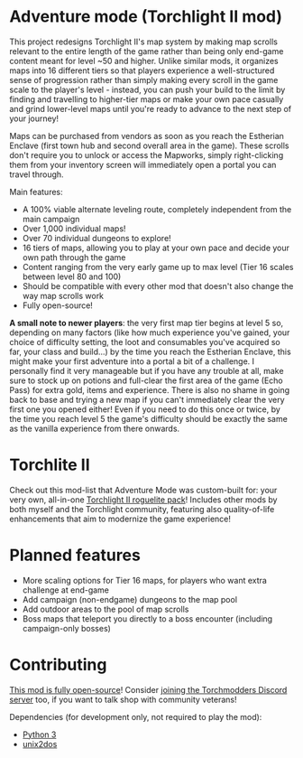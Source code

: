 # Adventure mode (Torchlight II mod)

This project redesigns Torchlight II's map system by making map scrolls relevant to the entire length of the game rather than being only end-game content meant for level ~50 and higher. Unlike similar mods, it organizes maps into 16 different tiers so that players experience a well-structured sense of progression rather than simply making every scroll in the game scale to the player's level - instead, you can push your build to the limit by finding and travelling to higher-tier maps or make your own pace casually and grind lower-level maps until you're ready to advance to the next step of your journey!

Maps can be purchased from vendors as soon as you reach the Estherian Enclave (first town hub and second overall area in the game). These scrolls don't require you to unlock or access the Mapworks, simply right-clicking them from your inventory screen will immediately open a portal you can travel through.

Main features:

* A 100% viable alternate leveling route, completely independent from the main campaign
* Over 1,000 individual maps!
* Over 70 individual dungeons to explore!
* 16 tiers of maps, allowing you to play at your own pace and decide your own path through the game
* Content ranging from the very early game up to max level (Tier 16 scales between level 80 and 100)
* Should be compatible with every other mod that doesn't also change the way map scrolls work
* Fully open-source!

**A small note to newer players**: the very first map tier begins at level 5 so, depending on many factors (like how much experience you've gained, your choice of difficulty setting, the loot and consumables you've acquired so far, your class and build...) by the time you reach the Estherian Enclave, this might make your first adventure into a portal a bit of a challenge. I personally find it very manageable but if you have any trouble at all, make sure to stock up on potions and full-clear the first area of the game (Echo Pass) for extra gold, items and experience. There is also no shame in going back to base and trying a new map if you can't immediately clear the very first one you opened either! Even if you need to do this once or twice, by the time you reach level 5 the game's difficulty should be exactly the same as the vanilla experience from there onwards.

# Torchlite II

Check out this mod-list that Adventure Mode was custom-built for: your very own, all-in-one [Torchlight II roguelite pack](https://steamcommunity.com/sharedfiles/filedetails/?id=2553012355)! Includes other mods by both myself and the Torchlight community, featuring also quality-of-life enhancements that aim to modernize the game experience!

# Planned features

* More scaling options for Tier 16 maps, for players who want extra challenge at end-game
* Add campaign (non-endgame) dungeons to the map pool
* Add outdoor areas to the pool of map scrolls
* Boss maps that teleport you directly to a boss encounter (including campaign-only bosses)

# Contributing

[This mod is fully open-source](https://github.com/tukkek/torchlight2-AdventureMode)! Consider [joining the Torchmodders Discord server](http://torchmodders.com/torchmodders-discord/) too, if you want to talk shop with community veterans!

Dependencies (for development only, not required to play the mod):

* [Python 3](https://www.python.org/downloads/)
* [unix2dos](http://dos2unix.sourceforge.net/)
